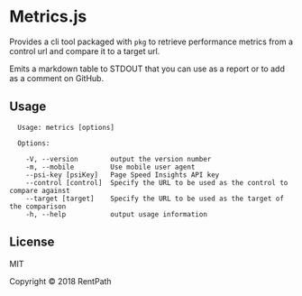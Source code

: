 # Metrics.js

Provides a cli tool packaged with `pkg` to retrieve performance metrics from a control url and compare it to a target url.

Emits a markdown table to STDOUT that you can use as a report or to add as a comment on GitHub.

## Usage

```
  Usage: metrics [options]

  Options:

    -V, --version        output the version number
    -m, --mobile         Use mobile user agent
    --psi-key [psiKey]   Page Speed Insights API key
    --control [control]  Specify the URL to be used as the control to compare against
    --target [target]    Specify the URL to be used as the target of the comparison
    -h, --help           output usage information
```

## License

MIT

Copyright © 2018 RentPath
